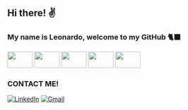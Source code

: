 ## Hi there! ✌️
### My name is Leonardo, welcome to my GitHub 🐈‍⬛
<div>
  <img height="37" width="57" src="https://cdn.jsdelivr.net/gh/devicons/devicon/icons/python/python-original.svg" />
  <img height="37" width="57" src="https://cdn.jsdelivr.net/gh/devicons/devicon/icons/javascript/javascript-original.svg" />
  <img height="37" width="57" src="https://cdn.jsdelivr.net/gh/devicons/devicon/icons/php/php-original.svg" />
  <img height="37" width="57" src="https://cdn.jsdelivr.net/gh/devicons/devicon/icons/html5/html5-original.svg" />
  <img height="37" width="57" src="https://cdn.jsdelivr.net/gh/devicons/devicon/icons/css3/css3-original.svg" />
</div>

### CONTACT ME!
  
[![LinkedIn](https://img.shields.io/badge/LinkedIn-0077B5?style=for-the-badge&logo=linkedin&logoColor=white)](https://www.linkedin.com/in/leonardo-passos-aa755b209/)
[![Gmail](https://img.shields.io/badge/Gmail-D14836?style=for-the-badge&logo=gmail&logoColor=white)](mailto:leo.nardo.360@hotmail.com)

